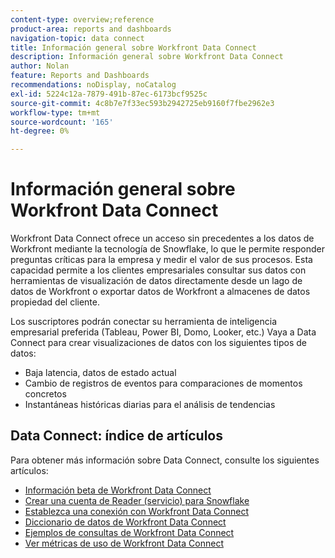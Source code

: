 ```yaml
---
content-type: overview;reference
product-area: reports and dashboards
navigation-topic: data connect
title: Información general sobre Workfront Data Connect
description: Información general sobre Workfront Data Connect
author: Nolan
feature: Reports and Dashboards
recommendations: noDisplay, noCatalog
exl-id: 5224c12a-7879-491b-87ec-6173bcf9525c
source-git-commit: 4c8b7e7f33ec593b2942725eb9160f7fbe2962e3
workflow-type: tm+mt
source-wordcount: '165'
ht-degree: 0%

---
```


# Información general sobre Workfront Data Connect

Workfront Data Connect ofrece un acceso sin precedentes a los datos de Workfront mediante la tecnología de Snowflake, lo que le permite responder preguntas críticas para la empresa y medir el valor de sus procesos. Esta capacidad permite a los clientes empresariales consultar sus datos con herramientas de visualización de datos directamente desde un lago de datos de Workfront o exportar datos de Workfront a almacenes de datos propiedad del cliente.

Los suscriptores podrán conectar su herramienta de inteligencia empresarial preferida (Tableau, Power BI, Domo, Looker, etc.) Vaya a Data Connect para crear visualizaciones de datos con los siguientes tipos de datos:

* Baja latencia, datos de estado actual
* Cambio de registros de eventos para comparaciones de momentos concretos
* Instantáneas históricas diarias para el análisis de tendencias

## Data Connect: índice de artículos

Para obtener más información sobre Data Connect, consulte los siguientes artículos:

* [Información beta de Workfront Data Connect](/help/quicksilver/product-announcements/betas/data-lake-beta/data-lake-beta-information.md)
* [Crear una cuenta de Reader (servicio) para Snowflake](/help/quicksilver/reports-and-dashboards/data-lake/create-a-reader-account.md)
* [Establezca una conexión con Workfront Data Connect](/help/quicksilver/reports-and-dashboards/data-lake/share-data-externally.md)
* [Diccionario de datos de Workfront Data Connect](/help/quicksilver/reports-and-dashboards/data-lake/data-dictionary.md)
* [Ejemplos de consultas de Workfront Data Connect](/help/quicksilver/reports-and-dashboards/data-lake/basic-query-examples.md)
* [Ver métricas de uso de Workfront Data Connect](/help/quicksilver/reports-and-dashboards/data-lake/view-usage-metrics.md)
